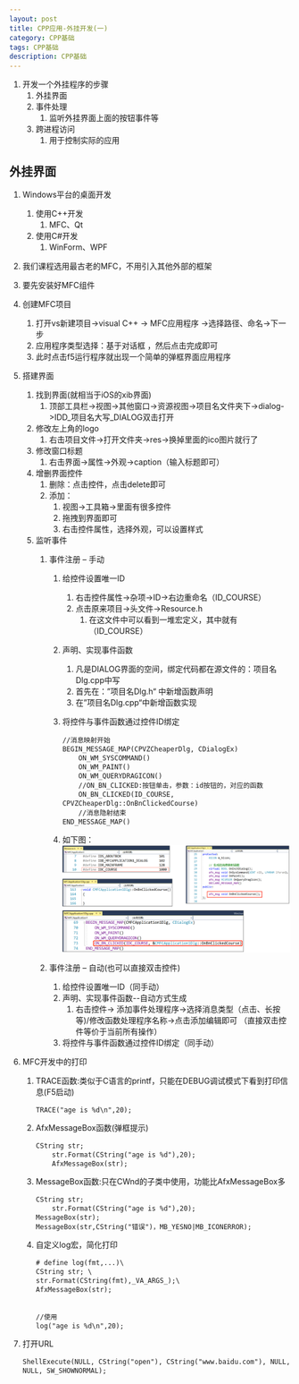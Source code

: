 ```yaml
---
layout: post
title: CPP应用-外挂开发(一)
category: CPP基础
tags: CPP基础
description: CPP基础
---    
```


1. 开发一个外挂程序的步骤
    1. 外挂界面
    2. 事件处理
        1. 监听外挂界面上面的按钮事件等
    3. 跨进程访问
        1. 用于控制实际的应用

## 外挂界面
1. Windows平台的桌面开发
    1. 使用C++开发
        1. MFC、Qt
    2. 使用C#开发
        1. WinForm、WPF
2. 我们课程选用最古老的MFC，不用引入其他外部的框架
3. 要先安装好MFC组件
4. 创建MFC项目
    1. 打开vs新建项目->visual C++  -> MFC应用程序 ->选择路径、命名->下一步
    2. 应用程序类型选择：基于对话框 ，然后点击完成即可
    3. 此时点击f5运行程序就出现一个简单的弹框界面应用程序
5. 搭建界面
    1. 找到界面(就相当于iOS的xib界面)
        1. 顶部工具栏->视图->其他窗口->资源视图->项目名文件夹下->dialog->IDD_项目名大写_DIALOG双击打开
    2. 修改左上角的logo
        1. 右击项目文件->打开文件夹->res->换掉里面的ico图片就行了
    3. 修改窗口标题
        1. 右击界面->属性->外观->caption（输入标题即可）
    4. 增删界面控件
        1. 删除：点击控件，点击delete即可
        2. 添加：
            1. 视图->工具箱->里面有很多控件
            2. 拖拽到界面即可
            3. 右击控件属性，选择外观，可以设置样式
    5. 监听事件
        1. 事件注册 – 手动
            1. 给控件设置唯一ID
                1. 右击控件属性->杂项->ID->右边重命名（ID_COURSE）
                2. 点击原来项目->头文件->Resource.h
                    1. 在这文件中可以看到一堆宏定义，其中就有（ID_COURSE）
            2. 声明、实现事件函数
                1. 凡是DIALOG界面的空间，绑定代码都在源文件的：项目名Dlg.cpp中写
                2. 首先在：”项目名Dlg.h“ 中新增函数声明
                3. 在”项目名Dlg.cpp“中新增函数实现
            3. 将控件与事件函数通过控件ID绑定
                
                ```
                //消息映射开始
                BEGIN_MESSAGE_MAP(CPVZCheaperDlg, CDialogEx)
                	ON_WM_SYSCOMMAND()
                	ON_WM_PAINT()
                	ON_WM_QUERYDRAGICON()
                	//ON_BN_CLICKED:按钮单击，参数：id按钮的，对应的函数
                	ON_BN_CLICKED(ID_COURSE, CPVZCheaperDlg::OnBnClickedCourse)
                	//消息隐射结束
                END_MESSAGE_MAP()
                ```
            4. 如下图：
                ![图1](https://raw.githubusercontent.com/zhoghua123/imgsBed/master/cpp31.png)
                
        2. 事件注册 – 自动(也可以直接双击控件)
            1. 给控件设置唯一ID（同手动）
            2. 声明、实现事件函数--自动方式生成
                1. 右击控件-> 添加事件处理程序->选择消息类型（点击、长按等)/修改函数处理程序名称->点击添加编辑即可 （直接双击控件等价于当前所有操作）
            3. 将控件与事件函数通过控件ID绑定（同手动）            
6. MFC开发中的打印
    1. TRACE函数:类似于C语言的printf，只能在DEBUG调试模式下看到打印信息(F5启动)
        
        ```
        TRACE("age is %d\n",20);
        ```
    2. AfxMessageBox函数(弹框提示)
        
        ```
        CString str;
        	str.Format(CString("age is %d"),20);
        	AfxMessageBox(str);
        ```
    3. MessageBox函数:只在CWnd的子类中使用，功能比AfxMessageBox多
        
        ```
        CString str;
        	str.Format(CString("age is %d"),20);
        MessageBox(str);
        MessageBox(str,CString("错误")，MB_YESNO|MB_ICONERROR);
        ```
    4. 自定义log宏，简化打印
        
        ```
        # define log(fmt,...)\
        CString str; \
        str.Format(CString(fmt),_VA_ARGS_);\
        AfxMessageBox(str);
        
        
        //使用
        log("age is %d\n",20);
        ```
7. 打开URL
    
    ```
    ShellExecute(NULL, CString("open"), CString("www.baidu.com"), NULL, NULL, SW_SHOWNORMAL);
    ```
 


